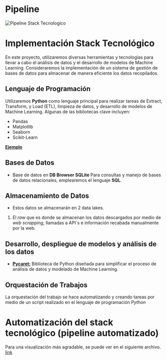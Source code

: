 # **Pipeline**
 
![Pipeline Stack Tecnologico](stack.png)





# Implementación Stack Tecnológico

En este proyecto, utilizaremos diversas herramientas y tecnologías para llevar a cabo el análisis de datos y el desarrollo de modelos de Machine Learning. Consideraremos la implementación de un sistema de gestión de bases de datos para almacenar de manera eficiente los datos recopilados.

## Lenguaje de Programación
Utilizaremos **Python** como lenguaje principal para realizar tareas de Extract, Transform, y Load (ETL), limpieza de datos, y desarrollo de modelos de Machine Learning. Algunas de las bibliotecas clave incluyen:
- Pandas
- Matplotlib
- Seaborn
- Scikit-Learn </n>

[**Ejemplo**](ejemplo.md)

## Bases de Datos
- Base de datos en **DB Browser SQLite**
Para consultas y manejo de bases de datos relacionales, emplearemos el lenguaje **SQL**. 

## Almacenamiento de Datos
- Estos datos se almacenarán en 2 data lakes. 
1) El *raw* que es donde se almacenan los datos descargados por medio de _web scrapping_, llamadas a API´s e información recabada manualmente por la web.

## Desarrollo, despliegue de modelos y análisis de los datos
- [**Pycaret:**](PYCARET.md) Biblioteca de Python diseñada para simplificar el proceso de análisis de datos y modelado de Machine Learning.


## Orquestación de Trabajos
La orquestación del trabajo se hace automatizando y creando tareas por medio de un script realizado en el lenguaje de programación *Python*


# Automatización del stack tecnológico (pipeline automatizado)
Para una visualización más agradable, se puede ver en el siguiente archivo. [link](pipeline_automatizado.md)
